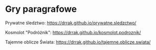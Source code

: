 # Gry paragrafowe
Prywatne śledztwo: https://drrak.github.io/prywatne.sledzctwo/

Kosmolot "Podróżnik": https://drrak.github.io/kosmolot.podroznik/

Tajemne oblicze Świata: https://drrak.github.io/tajemne.oblicze.swiata/
